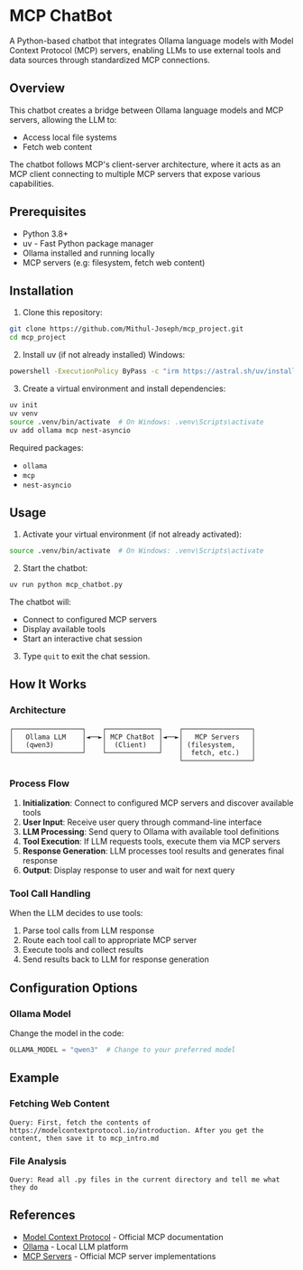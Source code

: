 # MCP ChatBot

A Python-based chatbot that integrates Ollama language models with Model Context Protocol (MCP) servers, enabling LLMs to use external tools and data sources through standardized MCP connections.

## Overview

This chatbot creates a bridge between Ollama language models and MCP servers, allowing the LLM to:
- Access local file systems
- Fetch web content

The chatbot follows MCP's client-server architecture, where it acts as an MCP client connecting to multiple MCP servers that expose various capabilities.

## Prerequisites

- Python 3.8+
- uv - Fast Python package manager
- Ollama installed and running locally
- MCP servers (e.g: filesystem, fetch web content)

## Installation

1. Clone this repository:
```bash
git clone https://github.com/Mithul-Joseph/mcp_project.git
cd mcp_project
```

2. Install uv (if not already installed)
Windows:
```bash
powershell -ExecutionPolicy ByPass -c "irm https://astral.sh/uv/install.ps1 | iex"
```

3. Create a virtual environment and install dependencies:
```bash
uv init
uv venv
source .venv/bin/activate  # On Windows: .venv\Scripts\activate
uv add ollama mcp nest-asyncio
```

Required packages:
- `ollama`
- `mcp`
- `nest-asyncio`

## Usage

1. Activate your virtual environment (if not already activated):
```bash
source .venv/bin/activate  # On Windows: .venv\Scripts\activate
```

2. Start the chatbot:
```bash
uv run python mcp_chatbot.py
```

The chatbot will:
- Connect to configured MCP servers
- Display available tools
- Start an interactive chat session

3. Type `quit` to exit the chat session.

## How It Works

### Architecture

```
┌─────────────────┐    ┌─────────────┐    ┌─────────────────┐
│   Ollama LLM    │◄──►│ MCP ChatBot │◄──►│   MCP Servers   │
│   (qwen3)       │    │  (Client)   │    │ (filesystem,    │
└─────────────────┘    └─────────────┘    │  fetch, etc.)   │
                                          └─────────────────┘
```

### Process Flow

1. **Initialization**: Connect to configured MCP servers and discover available tools
2. **User Input**: Receive user query through command-line interface
3. **LLM Processing**: Send query to Ollama with available tool definitions
4. **Tool Execution**: If LLM requests tools, execute them via MCP servers
5. **Response Generation**: LLM processes tool results and generates final response
6. **Output**: Display response to user and wait for next query

### Tool Call Handling

When the LLM decides to use tools:
1. Parse tool calls from LLM response
2. Route each tool call to appropriate MCP server
3. Execute tools and collect results
4. Send results back to LLM for response generation

## Configuration Options

### Ollama Model
Change the model in the code:
```python
OLLAMA_MODEL = "qwen3"  # Change to your preferred model
```

## Example

### Fetching Web Content
```
Query: First, fetch the contents of https://modelcontextprotocol.io/introduction. After you get the content, then save it to mcp_intro.md
```

### File Analysis
```
Query: Read all .py files in the current directory and tell me what they do
```

## References

- [Model Context Protocol](https://modelcontextprotocol.io/) - Official MCP documentation
- [Ollama](https://ollama.com) - Local LLM platform
- [MCP Servers](https://github.com/modelcontextprotocol/servers) - Official MCP server implementations